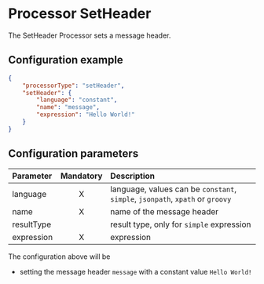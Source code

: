 # Processor SetHeader
The SetHeader Processor sets a message header. 

## Configuration example
````json
{
    "processorType": "setHeader",
    "setHeader": {
        "language": "constant",
        "name": "message",
        "expression": "Hello World!"
    }
}
````
## Configuration parameters
|Parameter|Mandatory|Description|
|:---|:---:|:---|
|language|X|language, values can be `constant`, `simple`, `jsonpath`, `xpath` or `groovy`|
|name|X|name of the message header|
|resultType| |result type, only for `simple` expression|
|expression|X|expression|

The configuration above will be
- setting the message header `message` with a constant value `Hello World!`
